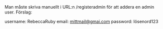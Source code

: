 Man måste skriva manuellt i URL:n /registeradmin för att addera en admin user. 
Förslag: 

username: RebeccaRuby
email: mittmail@gmai.com
password: lösenord123


